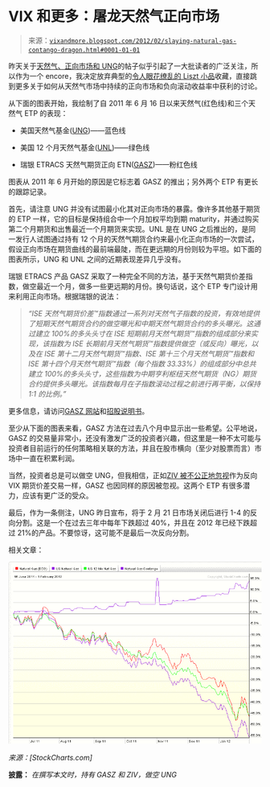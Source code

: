 <!--yml

分类：未分类

日期：2024-05-18 16:41:33

-->

# VIX 和更多：屠龙天然气正向市场

> 来源：[`vixandmore.blogspot.com/2012/02/slaying-natural-gas-contango-dragon.html#0001-01-01`](http://vixandmore.blogspot.com/2012/02/slaying-natural-gas-contango-dragon.html#0001-01-01)

昨天关于[天然气、正向市场和 UNG](http://vixandmore.blogspot.com/2012/02/natural-gas-contango-and-ung.html)的帖子似乎引起了一大批读者的广泛关注，所以作为一个 encore，我决定放弃典型的[令人眼花缭乱的 Liszt 小品](http://www.youtube.com/watch?v=hEnfZjqMSy0)收藏，直接跳到更多关于如何从天然气市场中持续的正向市场和负向滚动收益率中获利的讨论。

从下面的图表开始，我绘制了自 2011 年 6 月 16 日以来天然气(红色线)和三个天然气 ETP 的表现：

+   美国天然气基金([UNG](http://vixandmore.blogspot.com/search/label/UNG))——蓝色线

+   美国 12 个月天然气基金([UNL](http://vixandmore.blogspot.com/search/label/UNL))——绿色线

+   瑞银 ETRACS 天然气期货正向 ETN([GASZ](http://vixandmore.blogspot.com/search/label/GASZ))——粉红色线

图表从 2011 年 6 月开始的原因是它标志着 GASZ 的推出；另外两个 ETP 有更长的跟踪记录。

首先，请注意 UNG 并没有试图最小化其对正向市场的暴露。像许多其他基于期货的 ETP 一样，它的目标是保持组合中一个月加权平均到期 maturity，并通过购买第二个月期货和出售最近一个月期货来实现。UNL 是在 UNG 之后推出的，是同一发行人试图通过持有 12 个月的天然气期货合约来最小化正向市场的一次尝试，假设正向市场在期货曲线的最前端最陡，而在更远期的月份则较为平坦。如下面的图表所示，UNG 和 UNL 之间的近期表现差异几乎没有。

瑞银 ETRACS 产品 GASZ 采取了一种完全不同的方法，基于天然气期货价差指数，做空最近一个月，做多一些更远期的月份。换句话说，这个 ETP 专门设计用来利用正向市场。根据瑞银的说法：

> *“ISE 天然气期货价差™指数通过一系列对天然气子指数的投资，有效地提供了短期天然气期货合约的做空曝光和中期天然气期货合约的多头曝光。这通过建立 100%的多头头寸在 ISE 短期前月天然气期货™指数的组成部分来实现，该指数为 ISE 长期前月天然气期货™指数提供做空（或反向）曝光，以及在 ISE 第十二月天然气期货™指数、ISE 第十三个月天然气期货™指数和 ISE 第十四个月天然气期货™指数（每个指数 33.33%）的组成部分中总共建立 100%的多头头寸，这些指数为中期亨利枢纽天然气期货（NG）期货合约提供多头曝光。该指数每月在子指数滚动过程之前进行再平衡，以保持 1:1 的比例。”*

更多信息，请访问[GASZ 网站](http://www.ibb.ubs.com/mc/etracs_US/alpha/gas.shtml)和[招股说明书](http://www.ibb.ubs.com/mc/etracs_US/downloads/futures_prospectus.pdf)。

至少从下面的图表来看，GASZ 方法在过去八个月中显示出一些希望。公平地说，GASZ 的交易量非常小，还没有激发广泛的投资者兴趣，但这里是一种不太可能与投资者目前运行的任何策略相关联的方法，并且在股市横向（至少对股票而言）市场中一直在积累利润。

当然，投资者总是可以做空 UNG，但我相信，正如[ZIV 被不公正地忽视](http://vixandmore.blogspot.com/2012/01/ziv-undeservedly-neglected.html)作为反向 VIX 期货价差交易一样，GASZ 也因同样的原因被忽视。这两个 ETP 有很多潜力，应该有更广泛的受众。

最后，作为一条侧注，UNG 昨日宣布，将于 2 月 21 日市场关闭后进行 1-4 的反向分割。这是一个在过去三年中每年下跌超过 40%，并且在 2012 年已经下跌超过 21%的产品。不要惊讶，这可能不是最后一次反向分割。

相关文章：

![图片](img/b0aa977d0a970c216a73fd0b6dbdc404.png)

*来源：[StockCharts.com]*

****披露：**** *在撰写本文时，持有 GASZ 和 ZIV，做空 UNG*
